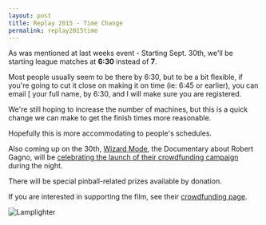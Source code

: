 ```yaml
---
layout: post
title: Replay 2015 - Time Change
permalink: replay2015time
---
```


As was mentioned at last weeks event - Starting Sept. 30th, we'll be starting league matches at **6:30** instead of **7**.


Most people usually seem to be there by 6:30, but to be a bit flexible, if you're going to cut it close on making it on time (ie: 6:45 or earlier), you can email [ your full name, by 6:30, and I will make sure you are registered.


We're still hoping to increase the number of machines, but this is a quick change we can make to get the finish times more reasonable.


Hopefully this is more accommodating to people's schedules.


Also coming up on the 30th, [Wizard Mode](https://www.indiegogo.com/projects/wizard-mode-a-documentary), the Documentary about Robert Gagno, will be [celebrating the launch of their crowdfunding campaign](https://www.facebook.com/events/555405027944894/) during the night. 

There will be special pinball-related prizes available by donation. 

If you are interested in supporting the film, see their [crowdfunding page](http://igg.me/at/wizardmodefilm).

![Lamplighter]({{site.url}}/assets/lamplighterpinball.jpg)